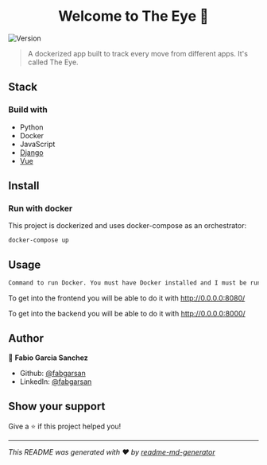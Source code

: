 <h1 align="center">Welcome to The Eye 👋</h1>
<p>
  <img alt="Version" src="https://img.shields.io/badge/version-1.0.0-blue.svg?cacheSeconds=2592000" />
</p>

> A dockerized app built to track every move from different apps. It's called The Eye.

## Stack

### Build with

* Python
* Docker
* JavaScript
* [Django](https://www.djangoproject.com/)
* [Vue](https://vuejs.org/)

## Install

### Run with docker

This project is dockerized and uses docker-compose as an orchestrator:

```
docker-compose up
```

## Usage

```sh
Command to run Docker. You must have Docker installed and I must be run at the root of the project.
```

To get into the frontend you will be able to do it with http://0.0.0.0:8080/

To get into the backend you will be able to do it with http://0.0.0.0:8000/

## Author

👤 **Fabio Garcia Sanchez**

* Github: [@fabgarsan](https://github.com/fabgarsan)
* LinkedIn: [@fabgarsan](https://linkedin.com/in/fabgarsan)

## Show your support

Give a ⭐️ if this project helped you!

***
_This README was generated with ❤️ by [readme-md-generator](https://github.com/kefranabg/readme-md-generator)_